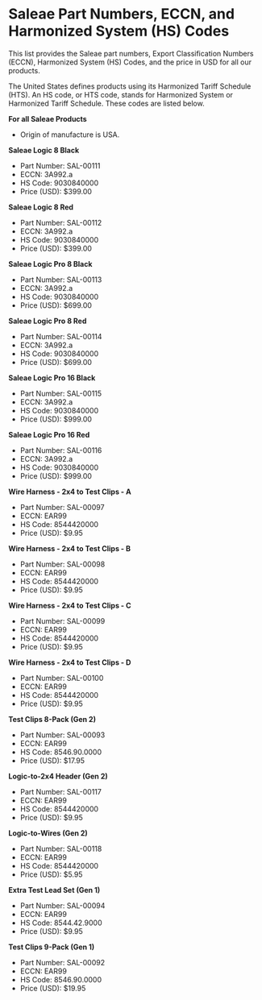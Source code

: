 # Saleae Part Numbers, ECCN, and Harmonized System \(HS\) Codes

This list provides the Saleae part numbers, Export Classification Numbers \(ECCN\), Harmonized System \(HS\) Codes, and the price in USD for all our products.

The United States defines products using its Harmonized Tariff Schedule \(HTS\). An HS code, or HTS code, stands for Harmonized System or Harmonized Tariff Schedule. These codes are listed below.

**For all Saleae Products**

* Origin of manufacture is USA.

**Saleae Logic 8 Black**

* Part Number: SAL-00111
* ECCN: 3A992.a
* HS Code: 9030840000
* Price \(USD\): $399.00

**Saleae Logic 8 Red**

* Part Number: SAL-00112
* ECCN: 3A992.a
* HS Code: 9030840000
* Price \(USD\): $399.00 

**Saleae Logic Pro 8 Black**

* Part Number: SAL-00113
* ECCN: 3A992.a
* HS Code: 9030840000
* Price \(USD\): $699.00 

**Saleae Logic Pro 8 Red**

* Part Number: SAL-00114
* ECCN: 3A992.a
* HS Code: 9030840000
* Price \(USD\): $699.00 

**Saleae Logic Pro 16 Black**

* Part Number: SAL-00115
* ECCN: 3A992.a
* HS Code: 9030840000
* Price \(USD\): $999.00 

**Saleae Logic Pro 16 Red**

* Part Number: SAL-00116
* ECCN: 3A992.a
* HS Code: 9030840000
* Price \(USD\): $999.00 

**Wire Harness - 2x4 to Test Clips - A**

* Part Number: SAL-00097
* ECCN: EAR99
* HS Code: 8544420000
* Price \(USD\):    $9.95 

**Wire Harness - 2x4 to Test Clips - B**

* Part Number: SAL-00098
* ECCN: EAR99
* HS Code: 8544420000
* Price \(USD\): $9.95 

**Wire Harness - 2x4 to Test Clips - C**

* Part Number: SAL-00099
* ECCN: EAR99
* HS Code: 8544420000
* Price \(USD\): $9.95 

**Wire Harness - 2x4 to Test Clips - D**

* Part Number: SAL-00100
* ECCN: EAR99
* HS Code: 8544420000
* Price \(USD\): $9.95 

**Test Clips 8-Pack \(Gen 2\)**

* Part Number: SAL-00093
* ECCN: EAR99
* HS Code: 8546.90.0000
* Price \(USD\): $17.95 

**Logic-to-2x4 Header \(Gen 2\)**

* Part Number: SAL-00117
* ECCN: EAR99
* HS Code: 8544420000
* Price \(USD\): $9.95 

**Logic-to-Wires \(Gen 2\)**

* Part Number: SAL-00118
* ECCN: EAR99
* HS Code: 8544420000
* Price \(USD\): $5.95 

**Extra Test Lead Set \(Gen 1\)**

* Part Number: SAL-00094
* ECCN: EAR99
* HS Code: 8544.42.9000
* Price \(USD\): $9.95 

**Test Clips 9-Pack \(Gen 1\)**

* Part Number: SAL-00092
* ECCN: EAR99
* HS Code: 8546.90.0000
* Price \(USD\): $19.95


